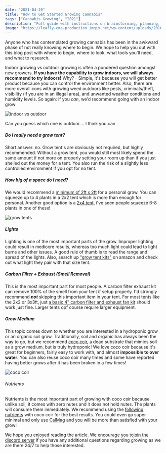 ```yaml
---
date: "2021-04-29"
title: "How to Get Started Growing Cannabis"
tags: ["Cannabis Growing", "2021"]
description: "Full guide with instructions on brainstorming, planning, and getting started with your very own first cannabis grow!"
image: "https://leafly-cms-production.imgix.net/wp-content/uploads/2016/08/29195810/should-cannabis-grow-tent-linings-be-silver-or-white.jpg"
---
```


Anyone who has contemplated growing cannabis has been in the awkward phase of not really knowing where to begin. We hope to help you out with this blog post with where to begin, where to look, what tools you'll need, and what to research.

Indoor growing vs outdoor growing is often a pondered question amongst new growers. **If you have the capability to grow indoors, we will always recommend to try indoors!** Why? - Simple, it's because you will get better product because you can control the environment better. Also, there are more overall cons with growing weed outdoors like pests, criminals/theft, visibility (if you are in an illegal area), and unwanted weather conditions and humidity levels. So again: if you _can_, we'd recommend going with an indoor grow

![indoor vs outdoor](https://i.redd.it/76eg58e5lff41.jpg)

Can you guess which one is outdoor.... I think you can.

##### Do I really need a grow tent?

Short answer: no. Grow tent's are obviously not required, but highly recommended. Without a grow tent, you would still most likely spend the same amount if not more on properly setting your room up than if you just shelled out the money for a tent. You also run the risk of a slightly less controlled environment if you opt for no tent.

##### How big of a space do I need?

We would recommend a [minimum of 2ft x 2ft](https://www.amazon.com/BloomGrow-24x24x48-Hangers-Hygrometer-Complete/dp/B07FF5PPJ1/ref=sr_1_3?dchild=1&keywords=bloom+grow+kit&qid=1619807174&sr=8-3) for a personal grow. You can squeeze up to 4 plants in a 2x2 tent which is more than enough for personal. Another good option is a [2x4 tent](https://www.amazon.com/Spider-Farmer-Complete-Compatible-MeanWell/dp/B088R4B8N2/ref=sr_1_13?dchild=1&keywords=grow+tent+kit&qid=1619807217&sr=8-13), i've seen people squeeze 6-8 plants in one of these!

![grow tents](http://cdn.shopify.com/s/files/1/0172/8485/7920/articles/tent_size_thumbnail_1200x1200.png?v=1573228314)

##### Lights

Lighting is one of the most important parts of the grow. Improper lighting could result in mediocre results, whereas too much light could lead to light burns and other issues. A good rule of thumb is to read the range and spread of the lights. Also, search up ["grow tent kits"](https://www.amazon.com/s?k=grow+tent+kit&ref=nb_sb_noss) on amazon and check out what light they pair with that size tent.

##### Carbon Filter + Exhaust (Smell Removal)

This is the most important part for most people. A carbon filter exhaust kit can remove 100% of the smell from your tent if setup properly. I'd strongly recommend ***not*** skipping this important item in your tent. For most tents like the 2x2 or 3x3ft, just [a basic 4" carbon filter and exhaust fan kit](https://www.amazon.com/iPower-Inch-195-CFM-Inline/dp/B08BF5GWKZ/ref=sr_1_7?dchild=1&keywords=4%22+carbon+filter+kit&qid=1619819738&sr=8-7) should work just fine. Larger tents opf course require larger equipment.

##### Grow Medium

This topic comes down to whether you are interested in a hydroponic grow or an organic soil grow. Traditionally, soil and organic has always been the way to go, but we recommend [coco coir](https://www.amazon.com/Mother-Earth-Compaction-Resisted-Aeration/dp/B08BZKHVRP/ref=sr_1_8?dchild=1&keywords=coco+coir&qid=1619821467&sr=8-8), a dead substrate that mimics soil as a grow medium, but is truly hydroponic! We love coco coir because it's great for beginners, fairly easy  to work with, and almost **impossible to over water**. You can also reuse coco coir many times and some have reported having better grows after it has been broken in a few times!

![coco coir](https://www.advancednutrients.com/wp-content/uploads/2018/10/benefits-coconut-coir.jpg)

###### Nutrients

Nutrients is the most important part of growing with coco coir because unlike soil, it comes with zero nutes and it does not hold nutes. The plants will consume them immediately. We recommend using the [following nutrients](https://www.amazon.com/General-Hydroponics-GLCMBX0026-FloraNova-KoolBloom/dp/B07TVSLX1C/ref=sr_1_7?dchild=1&keywords=calimagic&qid=1619821602&sr=8-7) with coco coir for the best results. You could even go super minimal and only use [CalMag](https://www.amazon.com/Botanicare-CAL-MAG-Plant-Supplement-Formula/dp/B004JKBMRW/ref=sr_1_5?dchild=1&keywords=cal+mag&qid=1619821636&sr=8-5) and you will be more than satisfied with your grow!

We hope you enjoyed reading the article. We encourage you to[join the discord server](https://discord.gg/n6YcyNm9sb) if you have any additional questions regarding growing as we are there 24/7 to help those interested.